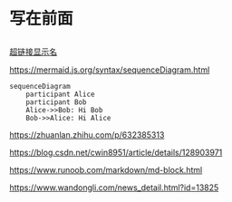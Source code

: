 # 写在前面

##

<a href="超链接地址" title="超链接title">超链接显示名</a>

https://mermaid.js.org/syntax/sequenceDiagram.html

```mermaid
sequenceDiagram
    participant Alice
    participant Bob
    Alice->>Bob: Hi Bob
    Bob->>Alice: Hi Alice
```
https://zhuanlan.zhihu.com/p/632385313

https://blog.csdn.net/cwin8951/article/details/128903971

https://www.runoob.com/markdown/md-block.html

https://www.wandongli.com/news_detail.html?id=13825